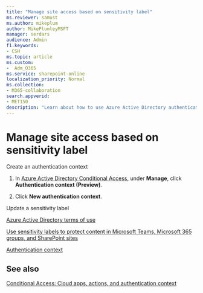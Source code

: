 ```yaml
---
title: "Manage site access based on sensitivity label"
ms.reviewer: samust
ms.author: mikeplum
author: MikePlumleyMSFT
manager: serdars
audience: Admin
f1.keywords:
- CSH
ms.topic: article
ms.custom:
-  Adm_O365
ms.service: sharepoint-online
localization_priority: Normal
ms.collection:  
- M365-collaboration
search.appverid:
- MET150
description: "Learn about how to use Azure Active Directory authentication context with SharePoint sites."
---
```


# Manage site access based on sensitivity label


Create an authentication context
1. In [Azure Active Directory Conditional Access](https://aad.portal.azure.com/#blade/Microsoft_AAD_IAM/ConditionalAccessBlade), under **Manage**, click **Authentication context (Preview)**.

2. Click **New authentication context**.

Update a sensitivity label




[Azure Active Directory terms of use](/azure/active-directory/conditional-access/terms-of-use)

[Use sensitivity labels to protect content in Microsoft Teams, Microsoft 365 groups, and SharePoint sites](/microsoft-365/compliance/sensitivity-labels-teams-groups-sites)

[Authentication context](/azure/active-directory/conditional-access/concept-conditional-access-cloud-apps#configure-authentication-contexts)

## See also

[Conditional Access: Cloud apps, actions, and authentication context](/azure/active-directory/conditional-access/concept-conditional-access-cloud-apps)